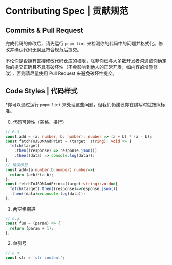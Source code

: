 # Contributing Spec | 贡献规范

## Commits & Pull Request

完成代码的修改后，请先运行 `pnpm lint` 来检测你的代码中的问题并格式化。修改并确认代码无误且符合规范后提交。

不论你是否拥有直接修改代码仓库的权限，除非你已与大多数开发者沟通或你确定你的提交正确且不具有破坏性（不会影响到他人的正常开发，如内容的增删修改），否则请尽量使用 Pull Request 来避免破坏性提交。

## Code Styles | 代码样式

*你可以通过运行 `pnpm lint` 来处理这些问题，但我们仍建议你在编写时就按照标准。

0. 代码可读性（空格、换行）

```typescript
// e.g.
const add = (a: number, b: number): number => (a + b) * (a - b);
const fetchToJSONAndPrint = (target: string): void => {
  fetch(target)
    .then((response) => response.json())
    .then((data) => console.log(data));
};
// 错误示范
const add=(a:number,b:number):number=>{
  return (a+b)*(a-b);
};
const fetchToJSONAndPrint=(target:string):void=>{
  fetch(target).then((response)=>response.json())
  .then((data)=>console.log(data));
};
```

1. 两空格缩进

```typescript
// e.g.
const fun = (param) => {
  return (param + 1);
};
```

2. 单引号

```typescript
// e.g.
const str = 'str content';
```
